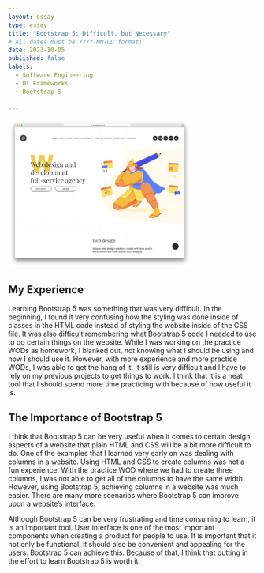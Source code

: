 ```yaml
---
layout: essay
type: essay
title: "Bootstrap 5: Difficult, but Necessary"
# All dates must be YYYY-MM-DD format!
date: 2023-10-05
published: false
labels:
  - Software Engineering
  - UI Frameworks
  - Bootstrap 5 

---
```

<img height = "300px" class="rounded float-start pe-4" src="../img/bootstrapExample.jpeg">

## My Experience

Learning Bootstrap 5 was something that was very difficult. In the beginning, I found it very confusing how the styling was done inside of classes in the HTML code instead of styling the website inside of the CSS file. It was also difficult remembering what Bootstrap 5 code I needed to use to do certain things on the website. While I was working on the practice WODs as homework, I blanked out, not knowing what I should be using and how I should use it. However, with more experience and more practice WODs, I was able to get the hang of it. It still is very difficult and I have to rely on my previous projects to get things to work. I think that it is a neat tool that I should spend more time practicing with because of how useful it is.

## The Importance of Bootstrap 5

I think that Bootstrap 5 can be very useful when it comes to certain design aspects of a website that plain HTML and CSS will be a bit more difficult to do. One of the examples that I learned very early on was dealing with columns in a website. Using HTML and CSS to create columns was not a fun experience. With the practice WOD where we had to create three columns, I was not able to get all of the columns to have the same width. However, using Bootstrap 5, achieving columns in a website was much easier. There are many more scenarios where Bootstrap 5 can improve upon a website’s interface.

Although Bootstrap 5 can be very frustrating and time consuming to learn, it is an important tool. User interface is one of the most important components when creating a product for people to use. It is important that it not only be functional, it should also be convenient and appealing for the users. Bootstrap 5 can achieve this. Because of that, I think that putting in the effort to learn Bootstrap 5 is worth it.
